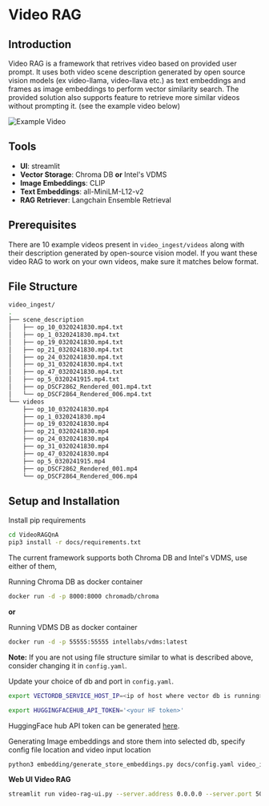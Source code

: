 # Video RAG

## Introduction
Video RAG is a framework that retrives video based on provided user prompt. It uses both video scene description generated by open source vision models (ex video-llama, video-llava etc.) as text embeddings and frames as image embeddings to perform vector similarity search. The provided solution also supports feature to retrieve more similar videos without prompting it. (see the example video below)

![Example Video](docs/visual-rag-demo.gif)

## Tools

- **UI**: streamlit
- **Vector Storage**: Chroma DB **or** Intel's VDMS
- **Image Embeddings**: CLIP
- **Text Embeddings**: all-MiniLM-L12-v2
- **RAG Retriever**: Langchain Ensemble Retrieval

## Prerequisites

There are 10 example videos present in ```video_ingest/videos``` along with their description generated by open-source vision model.
If you want these video RAG to work on your own videos, make sure it matches below format.

## File Structure

```bash
video_ingest/
.
├── scene_description
│   ├── op_10_0320241830.mp4.txt
│   ├── op_1_0320241830.mp4.txt
│   ├── op_19_0320241830.mp4.txt
│   ├── op_21_0320241830.mp4.txt
│   ├── op_24_0320241830.mp4.txt
│   ├── op_31_0320241830.mp4.txt
│   ├── op_47_0320241830.mp4.txt
│   ├── op_5_0320241915.mp4.txt
│   ├── op_DSCF2862_Rendered_001.mp4.txt
│   └── op_DSCF2864_Rendered_006.mp4.txt
└── videos
    ├── op_10_0320241830.mp4
    ├── op_1_0320241830.mp4
    ├── op_19_0320241830.mp4
    ├── op_21_0320241830.mp4
    ├── op_24_0320241830.mp4
    ├── op_31_0320241830.mp4
    ├── op_47_0320241830.mp4
    ├── op_5_0320241915.mp4
    ├── op_DSCF2862_Rendered_001.mp4
    └── op_DSCF2864_Rendered_006.mp4
```

## Setup and Installation

Install pip requirements

```bash
cd VideoRAGQnA
pip3 install -r docs/requirements.txt
```

The current framework supports both Chroma DB and Intel's VDMS, use either of them,

Running Chroma DB as docker container
```bash
docker run -d -p 8000:8000 chromadb/chroma
```
**or**

Running VDMS DB as docker container
```bash
docker run -d -p 55555:55555 intellabs/vdms:latest
```

**Note:** If you are not using file structure similar to what is described above, consider changing it in ```config.yaml```.

Update your choice of db and port in ```config.yaml```.

```bash
export VECTORDB_SERVICE_HOST_IP=<ip of host where vector db is running>

export HUGGINGFACEHUB_API_TOKEN='<your HF token>' 
```
HuggingFace hub API token can be generated [here](https://huggingface.co/login?next=%2Fsettings%2Ftokens).

Generating Image embeddings and store them into selected db, specify config file location and video input location
```bash
python3 embedding/generate_store_embeddings.py docs/config.yaml video_ingest/videos/
```

**Web UI Video RAG**
```bash
streamlit run video-rag-ui.py --server.address 0.0.0.0 --server.port 50055
```
